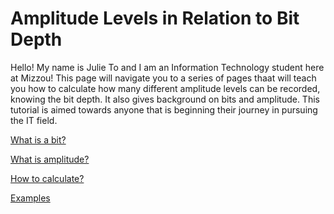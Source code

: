 # **Amplitude Levels in Relation to Bit Depth**

Hello! My name is Julie To and I am an Information Technology student here at Mizzou! This page will navigate you to a series of pages thaat will teach you how to calculate how many different amplitude levels can be recorded, knowing the bit depth. It also gives background on bits and amplitude. This tutorial is aimed towards anyone that is beginning their journey in pursuing the IT field.


[What is a bit?](Family.md)

[What is amplitude?](Education.md)

[How to calculate?](volume_calculator.py)

[Examples](Hobbies.md)
